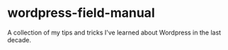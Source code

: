 # wordpress-field-manual
A collection of my tips and tricks I've learned about Wordpress in the last decade. 
